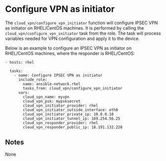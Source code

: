 # Configure VPN as initiator
The `cloud_vpn/configure_vpn_initiator` function will configure IPSEC VPN as initiator
on RHEL/CentOS machines.
It is performed by calling the `cloud_vpn/configure_vpn_initiator` task from the role.
The task will process variables needed for VPN configuration and apply it to the device.

Below is an example to configure an IPSEC VPN as initiator on RHEL/CentOS machines, where
the responder is RHEL/CentOS:

```
- hosts: rhel

  tasks:
    - name: Configure IPSEC VPN as initiator
      include_role:
        name: ansible-network.rhel
        tasks_from: cloud_vpn/configure_vpn_initiator
      vars:
        cloud_vpn_name: myvpn
        cloud_vpn_psk: mypsksecret
        cloud_vpn_initiator_provider: rhel
        cloud_vpn_initiator_outside_interface: eth0
        cloud_vpn_initiator_private_ip: 10.0.0.10
        cloud_vpn_initiator_tunnel_ip: 169.254.56.25
        cloud_vpn_responder_provider: rhel
        cloud_vpn_responder_public_ip: 18.191.132.220
```

## Notes
None
